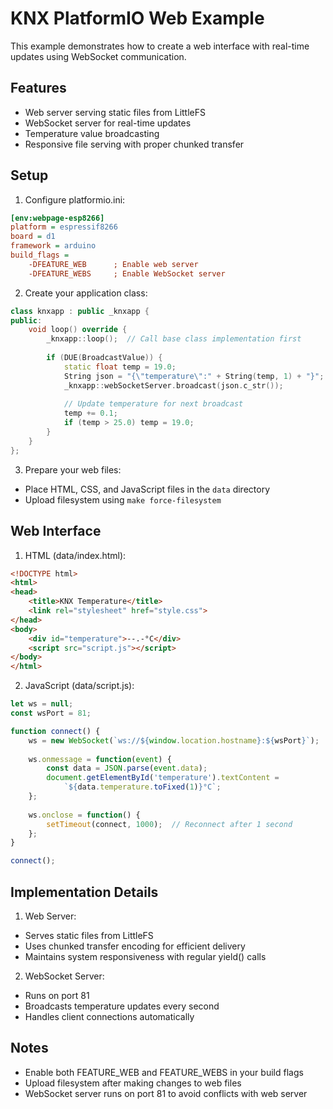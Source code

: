 # KNX PlatformIO Web Example

This example demonstrates how to create a web interface with real-time updates using WebSocket communication.

## Features

- Web server serving static files from LittleFS
- WebSocket server for real-time updates
- Temperature value broadcasting
- Responsive file serving with proper chunked transfer

## Setup

1. Configure platformio.ini:
```ini
[env:webpage-esp8266]
platform = espressif8266
board = d1
framework = arduino
build_flags = 
    -DFEATURE_WEB      ; Enable web server
    -DFEATURE_WEBS     ; Enable WebSocket server
```

2. Create your application class:
```cpp
class knxapp : public _knxapp {
public:
    void loop() override {
        _knxapp::loop();  // Call base class implementation first
        
        if (DUE(BroadcastValue)) {
            static float temp = 19.0;
            String json = "{\"temperature\":" + String(temp, 1) + "}";
            _knxapp::webSocketServer.broadcast(json.c_str());
            
            // Update temperature for next broadcast
            temp += 0.1;
            if (temp > 25.0) temp = 19.0;
        }
    }
};
```

3. Prepare your web files:
- Place HTML, CSS, and JavaScript files in the `data` directory
- Upload filesystem using `make force-filesystem`

## Web Interface

1. HTML (data/index.html):
```html
<!DOCTYPE html>
<html>
<head>
    <title>KNX Temperature</title>
    <link rel="stylesheet" href="style.css">
</head>
<body>
    <div id="temperature">--.-°C</div>
    <script src="script.js"></script>
</body>
</html>
```

2. JavaScript (data/script.js):
```javascript
let ws = null;
const wsPort = 81;

function connect() {
    ws = new WebSocket(`ws://${window.location.hostname}:${wsPort}`);
    
    ws.onmessage = function(event) {
        const data = JSON.parse(event.data);
        document.getElementById('temperature').textContent = 
            `${data.temperature.toFixed(1)}°C`;
    };
    
    ws.onclose = function() {
        setTimeout(connect, 1000);  // Reconnect after 1 second
    };
}

connect();
```

## Implementation Details

1. Web Server:
- Serves static files from LittleFS
- Uses chunked transfer encoding for efficient delivery
- Maintains system responsiveness with regular yield() calls

2. WebSocket Server:
- Runs on port 81
- Broadcasts temperature updates every second
- Handles client connections automatically

## Notes

- Enable both FEATURE_WEB and FEATURE_WEBS in your build flags
- Upload filesystem after making changes to web files
- WebSocket server runs on port 81 to avoid conflicts with web server
